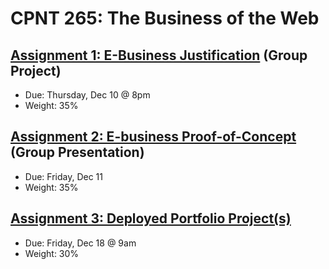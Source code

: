 # CPNT 265: The Business of the Web
## [Assignment 1: E-Business Justification](https://github.com/sait-wbdv/assessments/tree/master/cpnt265/waterfall/assignment-1) (Group Project)
- Due: Thursday, Dec 10 @ 8pm 
- Weight: 35%

## [Assignment 2: E-business Proof-of-Concept](https://github.com/sait-wbdv/assessments/tree/master/cpnt265/waterfall/assignment-2) (Group Presentation)
- Due: Friday, Dec 11
- Weight: 35%

## [Assignment 3: Deployed Portfolio Project(s)](https://github.com/sait-wbdv/assessments/tree/master/cpnt265/waterfall/assignment-3)
- Due: Friday, Dec 18 @ 9am
- Weight: 30%